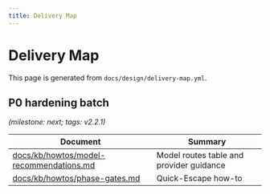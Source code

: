 ```yaml
---
title: Delivery Map
---
```


# Delivery Map

This page is generated from `docs/design/delivery-map.yml`.

## P0 hardening batch
_(milestone: next; tags: v2.2.1)_

| Document | Summary |
|---|---|
| [docs/kb/howtos/model-recommendations.md](docs/kb/howtos/model-recommendations.md) | Model routes table and provider guidance |
| [docs/kb/howtos/phase-gates.md](docs/kb/howtos/phase-gates.md) | Quick-Escape how-to |

